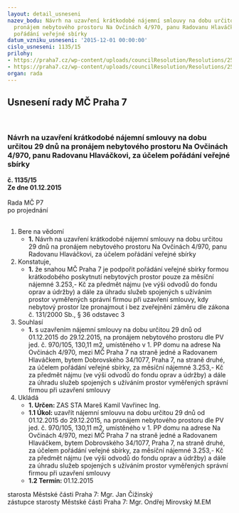 ```yaml
---
layout: detail_usneseni
nazev_bodu: Návrh na uzavření krátkodobé nájemní smlouvy na dobu určitou 29 dnů na
  pronájem nebytového prostoru Na Ovčinách 4/970, panu Radovanu Hlaváčkovi, za účelem
  pořádání veřejné sbírky
datum_vzniku_usneseni: '2015-12-01 00:00:00'
cislo_usneseni: 1135/15
prilohy:
- https://praha7.cz/wp-content/uploads/councilResolution/Resolutions/25714/77-15-priloha_01_hlavacek1115.doc
- https://praha7.cz/wp-content/uploads/councilResolution/Resolutions/25714/77-15-priloha_02_hlavacek1115.pdf
organ: rada
---
```

<div id="ucUsn_pList" class="usn">
	<span><h2>Usnesení rady MČ Praha 7 </h2>
<br></span><div class="standBody">
<span><h3>Návrh na uzavření krátkodobé nájemní smlouvy na dobu určitou 29 dnů na pronájem nebytového prostoru Na Ovčinách 4/970, panu Radovanu Hlaváčkovi, za účelem pořádání veřejné sbírky</h3></span><div class="center">
		<strong>č. 1135/15</strong><br>
	</div>
<div class="center">
		<strong>Ze dne 01.12.2015</strong><br><br>
	</div>Rada MČ P7<br> po projednání<br><br><ol>
<li>Bere na vědomí<ul><li>
<strong>1.</strong> Návrh na uzavření krátkodobé nájemní smlouvy na dobu určitou 29 dnů na pronájem nebytového prostoru Na Ovčinách 4/970, panu Radovanu Hlaváčkovi, za účelem pořádání veřejné sbírky </li></ul>
</li>
<li>Konstatuje,<ul><li>
<strong>1.</strong> že snahou MČ Praha 7 je podpořit pořádání veřejné sbírky formou krátkodobého poskytnutí nebytových prostor pouze za měsíční nájemné 3.253,- Kč za předmět nájmu (ve výši odvodů do fondu oprav a údržby) a dále za úhradu služeb spojených s užíváním prostor vyměřených správní firmou při uzavření smlouvy, kdy nebytový prostor lze pronajmout i bez zveřejnění záměru dle zákona č. 131/2000 Sb., § 36 odstavec 3 </li></ul>
</li>
<li>Souhlasí<ul><li>
<strong>1.</strong> s uzavřením nájemní smlouvy na dobu určitou 29 dnů od 01.12.2015 do 29.12.2015, na pronájem nebytového prostoru dle PV jed. č. 970/105, 130,11 m2, umístěného v 1. PP domu na adrese Na Ovčinách 4/970, mezi MČ Praha 7 na straně jedné a Radovanem Hlaváčkem, bytem Dobrovského 34/1077, Praha 7, na straně druhé, za účelem pořádání veřejné sbírky, za měsíční nájemné 3.253,- Kč za předmět nájmu (ve výši odvodů do fondu oprav a údržby) a dále za úhradu služeb spojených s užíváním prostor vyměřených správní firmou při uzavření smlouvy </li></ul>
</li>
<li>Ukládá<ul>
<li>
<strong>1. Určen: </strong>ZAS STA Mareš Kamil Vavřinec Ing.</li>
<li>
<strong>1.1 Úkol: </strong>uzavřít nájemní smlouvu na dobu určitou 29 dnů od 01.12.2015 do 29.12.2015, na pronájem nebytového prostoru dle PV jed. č. 970/105, 130,11 m2, umístěného v 1. PP domu na adrese Na Ovčinách 4/970, mezi MČ Praha 7 na straně jedné a Radovanem Hlaváčkem, bytem Dobrovského 34/1077, Praha 7, na straně druhé, za účelem pořádání veřejné sbírky, za měsíční nájemné 3.253,- Kč za předmět nájmu (ve výši odvodů do fondu oprav a údržby) a dále za úhradu služeb spojených s užíváním prostor vyměřených správní firmou při uzavření smlouvy</li>
<li>
<strong>1.2 Termín: </strong>01.12.2015</li>
</ul>
</li>
</ol>starosta Městské části Praha 7: Mgr. Jan Čižinský<br>zástupce starosty Městské části Praha 7: Mgr. Ondřej Mirovský M.EM 
</div>
</div>